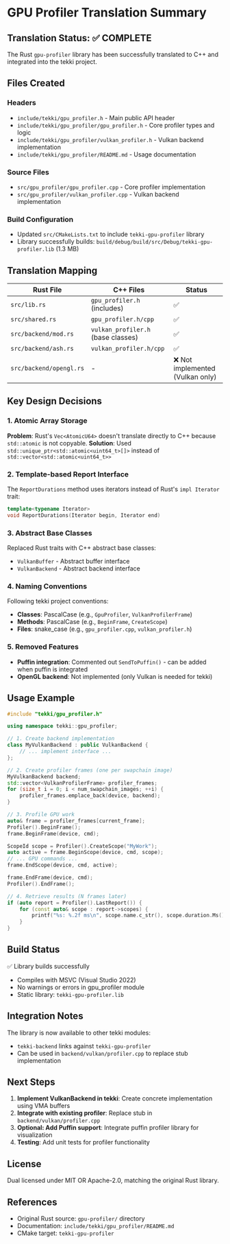 # GPU Profiler Translation Summary

## Translation Status: ✅ COMPLETE

The Rust `gpu-profiler` library has been successfully translated to C++ and integrated into the tekki project.

## Files Created

### Headers
- `include/tekki/gpu_profiler.h` - Main public API header
- `include/tekki/gpu_profiler/gpu_profiler.h` - Core profiler types and logic
- `include/tekki/gpu_profiler/vulkan_profiler.h` - Vulkan backend implementation
- `include/tekki/gpu_profiler/README.md` - Usage documentation

### Source Files
- `src/gpu_profiler/gpu_profiler.cpp` - Core profiler implementation
- `src/gpu_profiler/vulkan_profiler.cpp` - Vulkan backend implementation

### Build Configuration
- Updated `src/CMakeLists.txt` to include `tekki-gpu-profiler` library
- Library successfully builds: `build/debug/build/src/Debug/tekki-gpu-profiler.lib` (1.3 MB)

## Translation Mapping

| Rust File | C++ Files | Status |
|-----------|-----------|--------|
| `src/lib.rs` | `gpu_profiler.h` (includes) | ✅ |
| `src/shared.rs` | `gpu_profiler.h/cpp` | ✅ |
| `src/backend/mod.rs` | `vulkan_profiler.h` (base classes) | ✅ |
| `src/backend/ash.rs` | `vulkan_profiler.h/cpp` | ✅ |
| `src/backend/opengl.rs` | - | ❌ Not implemented (Vulkan only) |

## Key Design Decisions

### 1. Atomic Array Storage
**Problem**: Rust's `Vec<AtomicU64>` doesn't translate directly to C++ because `std::atomic` is not copyable.
**Solution**: Used `std::unique_ptr<std::atomic<uint64_t>[]>` instead of `std::vector<std::atomic<uint64_t>>`

### 2. Template-based Report Interface
The `ReportDurations` method uses iterators instead of Rust's `impl Iterator` trait:
```cpp
template<typename Iterator>
void ReportDurations(Iterator begin, Iterator end)
```

### 3. Abstract Base Classes
Replaced Rust traits with C++ abstract base classes:
- `VulkanBuffer` - Abstract buffer interface
- `VulkanBackend` - Abstract backend interface

### 4. Naming Conventions
Following tekki project conventions:
- **Classes**: PascalCase (e.g., `GpuProfiler`, `VulkanProfilerFrame`)
- **Methods**: PascalCase (e.g., `BeginFrame`, `CreateScope`)
- **Files**: snake_case (e.g., `gpu_profiler.cpp`, `vulkan_profiler.h`)

### 5. Removed Features
- **Puffin integration**: Commented out `SendToPuffin()` - can be added when puffin is integrated
- **OpenGL backend**: Not implemented (only Vulkan is needed for tekki)

## Usage Example

```cpp
#include "tekki/gpu_profiler.h"

using namespace tekki::gpu_profiler;

// 1. Create backend implementation
class MyVulkanBackend : public VulkanBackend {
    // ... implement interface ...
};

// 2. Create profiler frames (one per swapchain image)
MyVulkanBackend backend;
std::vector<VulkanProfilerFrame> profiler_frames;
for (size_t i = 0; i < num_swapchain_images; ++i) {
    profiler_frames.emplace_back(device, backend);
}

// 3. Profile GPU work
auto& frame = profiler_frames[current_frame];
Profiler().BeginFrame();
frame.BeginFrame(device, cmd);

ScopeId scope = Profiler().CreateScope("MyWork");
auto active = frame.BeginScope(device, cmd, scope);
// ... GPU commands ...
frame.EndScope(device, cmd, active);

frame.EndFrame(device, cmd);
Profiler().EndFrame();

// 4. Retrieve results (N frames later)
if (auto report = Profiler().LastReport()) {
    for (const auto& scope : report->scopes) {
        printf("%s: %.2f ms\n", scope.name.c_str(), scope.duration.Ms());
    }
}
```

## Build Status

✅ Library builds successfully
- Compiles with MSVC (Visual Studio 2022)
- No warnings or errors in gpu_profiler module
- Static library: `tekki-gpu-profiler.lib`

## Integration Notes

The library is now available to other tekki modules:
- `tekki-backend` links against `tekki-gpu-profiler`
- Can be used in `backend/vulkan/profiler.cpp` to replace stub implementation

## Next Steps

1. **Implement VulkanBackend in tekki**: Create concrete implementation using VMA buffers
2. **Integrate with existing profiler**: Replace stub in `backend/vulkan/profiler.cpp`
3. **Optional: Add Puffin support**: Integrate puffin profiler library for visualization
4. **Testing**: Add unit tests for profiler functionality

## License

Dual licensed under MIT OR Apache-2.0, matching the original Rust library.

## References

- Original Rust source: `gpu-profiler/` directory
- Documentation: `include/tekki/gpu_profiler/README.md`
- CMake target: `tekki-gpu-profiler`
